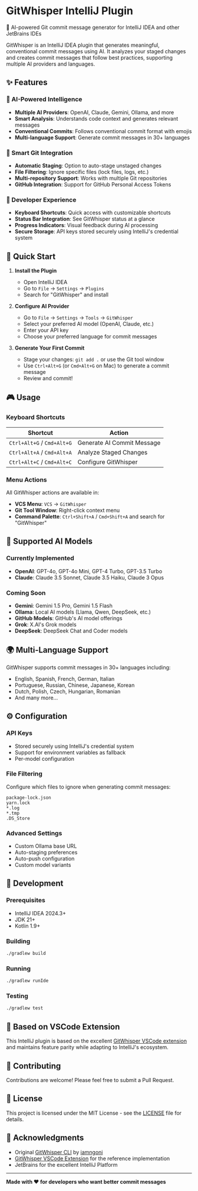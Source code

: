 # GitWhisper IntelliJ Plugin

🤖 AI-powered Git commit message generator for IntelliJ IDEA and other JetBrains IDEs

<!-- Plugin description -->
GitWhisper is an IntelliJ IDEA plugin that generates meaningful, conventional commit messages using AI. It analyzes your staged changes and creates commit messages that follow best practices, supporting multiple AI providers and languages.

## ✨ Features

### 🤖 AI-Powered Intelligence
- **Multiple AI Providers**: OpenAI, Claude, Gemini, Ollama, and more
- **Smart Analysis**: Understands code context and generates relevant messages
- **Conventional Commits**: Follows conventional commit format with emojis
- **Multi-language Support**: Generate commit messages in 30+ languages

### 🔧 Smart Git Integration
- **Automatic Staging**: Option to auto-stage unstaged changes
- **File Filtering**: Ignore specific files (lock files, logs, etc.)
- **Multi-repository Support**: Works with multiple Git repositories
- **GitHub Integration**: Support for GitHub Personal Access Tokens

### 🎯 Developer Experience
- **Keyboard Shortcuts**: Quick access with customizable shortcuts
- **Status Bar Integration**: See GitWhisper status at a glance
- **Progress Indicators**: Visual feedback during AI processing
- **Secure Storage**: API keys stored securely using IntelliJ's credential system
<!-- Plugin description end -->

## 🚀 Quick Start

1. **Install the Plugin**
   - Open IntelliJ IDEA
   - Go to `File` → `Settings` → `Plugins`
   - Search for "GitWhisper" and install

2. **Configure AI Provider**
   - Go to `File` → `Settings` → `Tools` → `GitWhisper`
   - Select your preferred AI model (OpenAI, Claude, etc.)
   - Enter your API key
   - Choose your preferred language for commit messages

3. **Generate Your First Commit**
   - Stage your changes: `git add .` or use the Git tool window
   - Use `Ctrl+Alt+G` (or `Cmd+Alt+G` on Mac) to generate a commit message
   - Review and commit!

## 🎮 Usage

### Keyboard Shortcuts

| Shortcut | Action |
|----------|--------|
| `Ctrl+Alt+G` / `Cmd+Alt+G` | Generate AI Commit Message |
| `Ctrl+Alt+A` / `Cmd+Alt+A` | Analyze Staged Changes |
| `Ctrl+Alt+C` / `Cmd+Alt+C` | Configure GitWhisper |

### Menu Actions

All GitWhisper actions are available in:
- **VCS Menu**: `VCS` → `GitWhisper`
- **Git Tool Window**: Right-click context menu
- **Command Palette**: `Ctrl+Shift+A` / `Cmd+Shift+A` and search for "GitWhisper"

## 🤖 Supported AI Models

### Currently Implemented
- **OpenAI**: GPT-4o, GPT-4o Mini, GPT-4 Turbo, GPT-3.5 Turbo
- **Claude**: Claude 3.5 Sonnet, Claude 3.5 Haiku, Claude 3 Opus

### Coming Soon
- **Gemini**: Gemini 1.5 Pro, Gemini 1.5 Flash
- **Ollama**: Local AI models (Llama, Qwen, DeepSeek, etc.)
- **GitHub Models**: GitHub's AI model offerings
- **Grok**: X.AI's Grok models
- **DeepSeek**: DeepSeek Chat and Coder models

## 🌍 Multi-Language Support

GitWhisper supports commit messages in 30+ languages including:
- English, Spanish, French, German, Italian
- Portuguese, Russian, Chinese, Japanese, Korean
- Dutch, Polish, Czech, Hungarian, Romanian
- And many more...

## ⚙️ Configuration

### API Keys
- Stored securely using IntelliJ's credential system
- Support for environment variables as fallback
- Per-model configuration

### File Filtering
Configure which files to ignore when generating commit messages:
```
package-lock.json
yarn.lock
*.log
*.tmp
.DS_Store
```

### Advanced Settings
- Custom Ollama base URL
- Auto-staging preferences
- Auto-push configuration
- Custom model variants

## 🔧 Development

### Prerequisites
- IntelliJ IDEA 2024.3+
- JDK 21+
- Kotlin 1.9+

### Building
```bash
./gradlew build
```

### Running
```bash
./gradlew runIde
```

### Testing
```bash
./gradlew test
```

## 📝 Based on VSCode Extension

This IntelliJ plugin is based on the excellent [GitWhisper VSCode extension](https://github.com/emacliam/gitwhisper-vscode) and maintains feature parity while adapting to IntelliJ's ecosystem.

## 🤝 Contributing

Contributions are welcome! Please feel free to submit a Pull Request.

## 📄 License

This project is licensed under the MIT License - see the [LICENSE](LICENSE) file for details.

## 🙏 Acknowledgments

- Original [GitWhisper CLI](https://github.com/iamngoni/gitwhisper) by [iamngoni](https://github.com/iamngoni)
- [GitWhisper VSCode Extension](https://github.com/emacliam/gitwhisper-vscode) for the reference implementation
- JetBrains for the excellent IntelliJ Platform

---

**Made with ❤️ for developers who want better commit messages**
